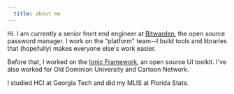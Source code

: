 ```yaml
---
  title: about me
---
```


Hi. I am currently a senior front end engineer at [Bitwarden](https://bitwarden.com), the open source password manager. I work on the "platform" team--I build tools and libraries that (hopefully) makes everyone else's work easier.

Before that, I worked on the [Ionic Framework](https://github.com/ionic-team/ionic-framework), an open source UI toolkit. I've also worked for Old Dominion University and Cartoon Network.

I studied HCI at Georgia Tech and did my MLIS at Florida State.
